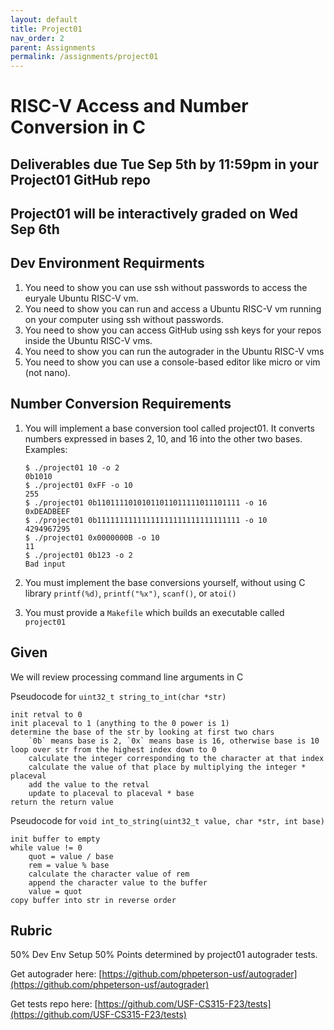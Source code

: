 ```yaml
---
layout: default
title: Project01
nav_order: 2
parent: Assignments
permalink: /assignments/project01
---
```


# RISC-V Access and Number Conversion in C

## Deliverables due Tue Sep 5th by 11:59pm in your Project01 GitHub repo

## Project01 will be interactively graded on Wed Sep 6th

## Dev Environment Requirments

1. You need to show you can use ssh without passwords to access the euryale Ubuntu RISC-V vm.
2. You need to show you can run and access a Ubuntu RISC-V vm running on your computer using ssh without passwords.
3. You need to show you can access GitHub using ssh keys for your repos inside the Ubuntu RISC-V vms.
4. You need to show you can run the autograder in the Ubuntu RISC-V vms
5. You need to show you can use a console-based editor like micro or vim (not nano).


## Number Conversion Requirements

1. You will implement a base conversion tool called project01. It converts numbers expressed in bases 2, 10, and 16 into the other two bases. Examples:

    ```text    
    $ ./project01 10 -o 2
    0b1010
    $ ./project01 0xFF -o 10
    255
    $ ./project01 0b11011110101011011011111011101111 -o 16
    0xDEADBEEF
    $ ./project01 0b11111111111111111111111111111111 -o 10
    4294967295
    $ ./project01 0x0000000B -o 10
    11
    $ ./project01 0b123 -o 2
    Bad input
    ```

1. You must implement the base conversions yourself, without using C library `printf(%d)`, `printf("%x")`,  `scanf()`, or `atoi()`
1. You must provide a `Makefile` which builds an executable called `project01`

## Given
We will review processing command line arguments in C

Pseudocode for `uint32_t string_to_int(char *str)`

    init retval to 0
    init placeval to 1 (anything to the 0 power is 1)
    determine the base of the str by looking at first two chars
        `0b` means base is 2, `0x` means base is 16, otherwise base is 10
    loop over str from the highest index down to 0
        calculate the integer corresponding to the character at that index	
        calculate the value of that place by multiplying the integer * placeval
        add the value to the retval
        update to placeval to placeval * base
    return the return value

Pseudocode for `void int_to_string(uint32_t value, char *str, int base)`

    init buffer to empty
    while value != 0
        quot = value / base
        rem = value % base
        calculate the character value of rem
        append the character value to the buffer
        value = quot
    copy buffer into str in reverse order

## Rubric

50% Dev Env Setup
50% Points determined by project01 autograder tests.

Get autograder here:
[https://github.com/phpeterson-usf/autograder](https://github.com/phpeterson-usf/autograder)

Get tests repo here:
[https://github.com/USF-CS315-F23/tests](https://github.com/USF-CS315-F23/tests)
